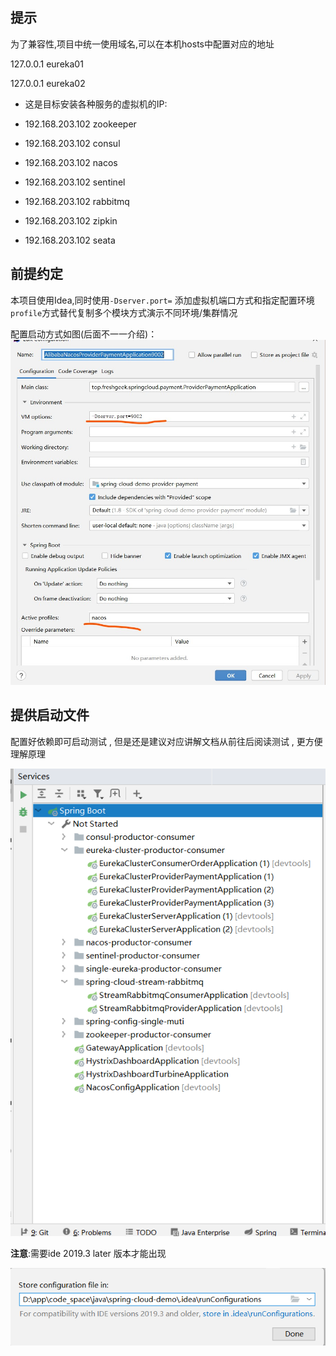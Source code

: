 

## 提示

为了兼容性,项目中统一使用域名,可以在本机hosts中配置对应的地址

127.0.0.1 eureka01

127.0.0.1 eureka02

- 这是目标安装各种服务的虚拟机的IP:


- 192.168.203.102 zookeeper

- 192.168.203.102 consul

- 192.168.203.102 nacos

- 192.168.203.102 sentinel

- 192.168.203.102 rabbitmq

- 192.168.203.102 zipkin

- 192.168.203.102 seata


## 前提约定
本项目使用Idea,同时使用`-Dserver.port=` 添加虚拟机端口方式和指定配置环境`profile`方式替代复制多个模块方式演示不同环境/集群情况

配置启动方式如图(后面不一一介绍)：
![配置启动方式](img/configure.jpg)

## 提供启动文件

配置好依赖即可启动测试 , 但是还是建议对应讲解文档从前往后阅读测试 , 更方便理解原理

![](img/configuration-save-muti-services.png)

**注意**:需要ide 2019.3 later 版本才能出现

![](img/configuration-save-local.png)




